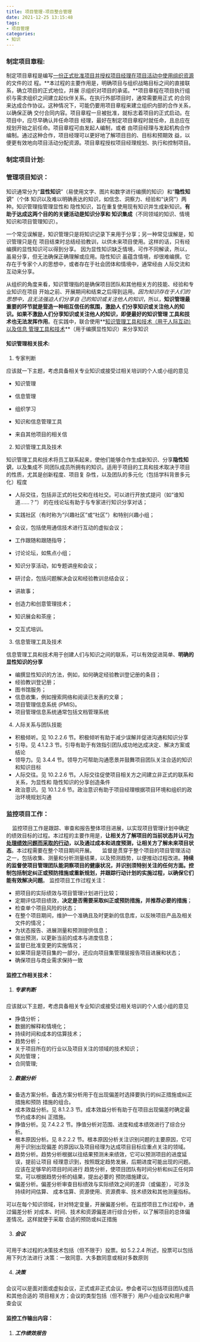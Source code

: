 ```yaml
---
title: 项目管理-项目整合管理
date: 2021-12-25 13:15:48
tags:
- 项目管理
categories:
- 知识
---
```


### 制定项目章程:

制定项目章程是编写<u>一份正式批准项目并授权项目经理在项目活动中使用组织资源</u>的文件的过 程。**本过程的主要作用是，明确项目与组织战略目标之间的直接联系，确立项目的正式地位，并展 示组织对项目的承诺。**项目章程在项目执行组织与需求组织之间建立起伙伴关系。在执行外部项目时，通常需要用正式 的合同来达成合作协议。这种情况下，可能仍要用项目章程来建立组织内部的合作关系，以确保正确 交付合同内容。项目章程一旦被批准，就标志着项目的正式启动。在项目中，应尽早确认并任命项目 经理，最好在制定项目章程时就任命，且总应在规划开始之前任命。项目章程可由发起人编制，或者 由项目经理与发起机构合作编制。通过这种合作，项目经理可以更好地了解项目目的、目标和预期效 益，以便更有效地向项目活动分配资源。项目章程授权项目经理规划、执行和控制项目。

### 制定项目计划:



### 管理项目知识：

知识通常分为“**显性知识**”（易使用文字、图片和数字进行编撰的知识）和“**隐性知识**”（个体 知识以及难以明确表达的知识，如信念、洞察力、经验和“诀窍”）两种。知识管理指管理显性和 隐性知识，旨在重复使用现有知识并生成新知识。**有助于达成这两个目的的关键活动是知识分享和 知识集成**（不同领域的知识、情境知识和项目管理知识）。 

一个常见误解是，知识管理只是将知识记录下来用于分享；另一种常见误解是，知识管理只是在 项目结束时总结经验教训，以供未来项目使用。这样的话，只有经编撰的显性知识可以得到分享。 因为显性知识缺乏情境，可作不同解读，所以，虽易分享，但无法确保正确理解或应用。隐性知识 虽蕴含情境，却很难编撰。它存在于专家个人的思想中，或者存在于社会团体和情境中，通常经由 人际交流和互动来分享。 

从组织的角度来看，知识管理指的是确保项目团队和其他相关方的技能、经验和专业知识在项目 开始之前、开展期间和结束之后得到运用。*因为知识存在于人们的思想中，且无法强迫人们分享自 己的知识或关注他人的知识*，所以，**知识管理最重要的环节就是营造一种相互信任的氛围，激励人 们分享知识或关注他人的知识。如果不激励人们分享知识或关注他人的知识，即便最好的知识管理 工具和技术也无法发挥作用**。在实践中，联合使用**<u>知识管理工具和技术（用于人际互动）以及信息 管理工具和技术</u>**（用于编撰显性知识）来分享知识

#### 知识管理相关技术:

1. 专家判断

应该就一下主题，考虑具备相关专业知识或接受过相关培训的个人或小组的意见

+ 知识管理

+ 信息管理

+ 组织学习

+ 知识和信息管理工具

+ 来自其他项目的相关信

  

2. 知识管理工具及技术

知识管理工具和技术将员工联系起来，使他们能够合作生成新知识、分享**隐性知识**，以及集成不 同团队成员所拥有的知识。适用于项目的工具和技术取决于项目的性质，尤其是创新程度、项目复 杂性，以及团队的多元化（包括学科背景多元化）程度

+ 人际交往，包括非正式的社交和在线社交。可以进行开放式提问（如“谁知道……？”） 的在线论坛有助于与专家进行知识分享对话；    

+ 实践社区（有时称为“兴趣社区”或“社区”）和特别兴趣小组；

+ 会议，包括使用通信技术进行互动的虚拟会议；

+ 工作跟随和跟随指导； 

+ 讨论论坛，如焦点小组； 

+ 知识分享活动，如专题讲座和会议； 

+ 研讨会，包括问题解决会议和经验教训总结会议； 

+ 讲故事； 

+ 创造力和创意管理技术； 

+ 知识展会和茶座；

+ 交互式培训。


3. 信息管理工具及技术

信息管理工具和技术用于创建人们与知识之间的联系，可以有效促进简单、**明确的显性知识的分享**

- 编撰显性知识的方法，例如，如何确定经验教训登记册的条目； 
- 经验教训登记册； 
- 图书馆服务； 
- 信息收集，例如搜索网络和阅读已发表的文章； 
- 项目管理信息系统 (PMIS)。
- 项目管理信息系统通常包括文档管理系统

4. 人际关系与团队技能

- 积极倾听。见 10.2.2.6 节。积极倾听有助于减少误解并促进沟通和知识分享
- 引导。见 4.1.2.3 节。引导有助于有效指引团队成功地达成决定、解决方案或结论
- 领导力。见 3.4.4 节。领导力可帮助沟通愿景并鼓舞项目团队关注合适的知识和知识目标
- 人际交往。见 10.2.2.6 节。人际交往促使项目相关方之间建立非正式的联系和关系，为显性和 隐性知识的分享创造条件
- 政治意识。见 10.1.2.6 节。政治意识有助于项目经理根据项目环境和组织的政治环境规划沟通

### 监控项目工作：
&nbsp; &nbsp; 监控项目工作是跟踪、审查和报告整体项目进展，以实现项目管理计划中确定的绩效目标的过程。本过程的主要作用是，**让相关方了解项目的当前状态并认可<u>为处理绩效问题而采取的行动</u>，以及通过成本和进度预测，让相关方了解未来项目状态**。本过程需要在整个项目期间开展。
&nbsp; &nbsp; 监督是贯穿于整个项目的项目管理活动之一，包括收集、测量和分析测量结果，以及预测趋势，以便推动过程改进。**持续的监督使项目管理团队能洞察项目的健康状况，并识别须特别关注的任何方面。控制包括制定纠正或预防措施或重新规划，并跟踪行动计划的实施过程，以确保它们能有效解决问题**。
监控项目工作过程关注：

+ 把项目的实际绩效与项目管理计划进行比较；
+ 定期评估项目绩效，**决定是否需要采取纠正或预防措施，并推荐必要的措施**；
+ 检查单个项目风险的状态；
+ 在整个项目期间，维护一个准确且及时更新的信息库，以反映项目产品及相关文件的情况；
+ 为状态报告、进展测量和预测提供信息；
+ 做出预测，以更新当前的成本与进度信息；
+ 监督已批准变更的实施情况；
+ 如果项目是项目集的一部分，还应向项目集管理层报告项目进展和状态；
+ 确保项目与商业需求保持一致

#### 监控工作相关技术：

1. ##### 专家判断

应该就以下主题，考虑具备相关专业知识或接受过相关培训的个人或小组的意见

+ 挣值分析；
+ 数据的解释和情境化；
+ 持续时间和成本的估算技术；
+ 趋势分析；
+ 关于项目所在的行业以及项目关注的领域的技术知识；
+ 风险管理；
+ 合同管理;

2. ##### 数据分析
+ 备选方案分析。备选方案分析用于在出现偏差时选择要执行的纠正措施或纠正措施和预防
措施的组合。
+ 成本效益分析。见 8.1.2.3 节。成本效益分析有助于在项目出现偏差时确定最节约成本的纠
正措施。 
+ 挣值分析。见 7.4.2.2 节。挣值分析对范围、进度和成本绩效进行了综合分析。
+ 根本原因分析。见 8.2.2.2 节。根本原因分析关注识别问题的主要原因，它可用于识别出现偏差
的原因以及项目经理为达成项目目标应重点关注的领域。
+ 趋势分析。趋势分析根据以往结果预测未来绩效，它可以预测项目的进度延误，提前让项目
经理意识到，按照既定趋势发展，后期进度可能出现的问题。应该在足够早的项目时间进行
趋势分析，使项目团队有时间分析和纠正任何异常。可以根据趋势分析的结果，提出必要的
预防措施建议。
+ 偏差分析。偏差分析审查目标绩效与实际绩效之间的差异（或偏差），可涉及持续时间估算、
成本估算、资源使用、资源费率、技术绩效和其他测量指标。

可以在每个知识领域，针对特定变量，开展偏差分析。在监控项目工作过程中，通过偏差分析
对成本、时间、技术和资源偏差进行综合分析，以了解项目的总体偏差情况。这样就便于采取
合适的预防或纠正措施

3. #####  会议
可用于本过程的决策技术包括（但不限于）投票。如 5.2.2.4 所述，投票可以包括用下列方法进行
决策：一致同意、大多数同意或相对多数原则

4. ##### 决策
会议可以是面对面或虚拟会议，正式或非正式会议。参会者可以包括项目团队成员和其他合适的
项目相关方；会议的类型包括（但不限于）用户小组会议和用户审查会议

#### 监控工作输出内容：
1. #####  工作绩效报告

